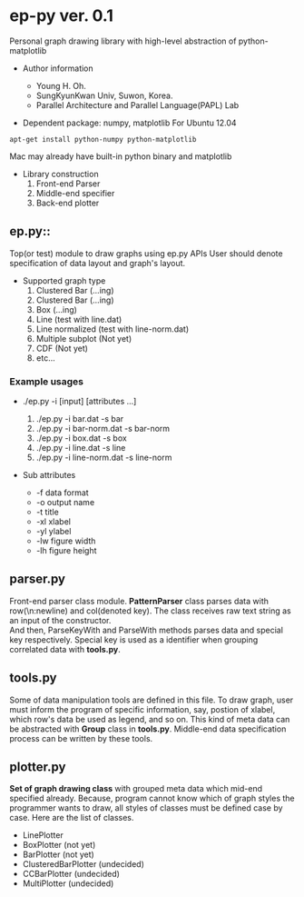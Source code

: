 ep-py ver. 0.1
=====
Personal graph drawing library with high-level abstraction of python-matplotlib<br>

* Author information
  - Young H. Oh.
  - SungKyunKwan Univ, Suwon, Korea.<br>
  - Parallel Architecture and Parallel Language(PAPL) Lab<br>


* Dependent package: numpy, matplotlib
For Ubuntu 12.04

```
apt-get install python-numpy python-matplotlib
```

Mac may already have built-in python binary and matplotlib

* Library construction
  1. Front-end Parser
  2. Middle-end specifier
  3. Back-end plotter

## ep.py::
Top(or test) module to draw graphs using ep.py APIs
User should denote specification of data layout and graph's layout.

* Supported graph type
  1. Clustered Bar (...ing)
  2. Clustered Bar (...ing)
  3. Box (...ing)
  4. Line (test with line.dat)
  5. Line normalized (test with line-norm.dat)
  6. Multiple subplot (Not yet)
  7. CDF (Not yet)
  8. etc...

### Example usages

* ./ep.py -i \[input\] \[attributes ...\]
  1. ./ep.py -i bar.dat -s bar
  2. ./ep.py -i bar-norm.dat -s bar-norm
  3. ./ep.py -i box.dat -s box
  4. ./ep.py -i line.dat -s line
  5. ./ep.py -i line-norm.dat -s line-norm

* Sub attributes
  - -f data format
  - -o output name
  - -t title
  - -xl xlabel
  - -yl ylabel
  - -lw figure width
  - -lh figure height

## parser.py
Front-end parser class module. <b>PatternParser</b> class parses data with row(\n:newline) and col(denoted key). The class receives raw text string as an input of the constructor.<br>
And then, ParseKeyWith and ParseWith methods parses data and special key respectively. Special key is used as a identifier when grouping correlated data with <b>tools.py</b>.

## tools.py
Some of data manipulation tools are defined in this file.
To draw graph, user must inform the program of specific information,
say, postion of xlabel, which row's data be used as legend, and so on.
This kind of meta data can be abstracted with <b>Group</b> class
in <b>tools.py</b>. Middle-end data specification process can be written by these tools.

## plotter.py
<b>Set of graph drawing class</b> with grouped meta data which mid-end specified already.
Because, program cannot know which of graph styles the programmer wants to draw,
all styles of classes must be defined case by case. Here are the list of classes.

  - LinePlotter
  - BoxPlotter (not yet)
  - BarPlotter (not yet)
  - ClusteredBarPlotter (undecided)
  - CCBarPlotter (undecided)
  - MultiPlotter (undecided)
